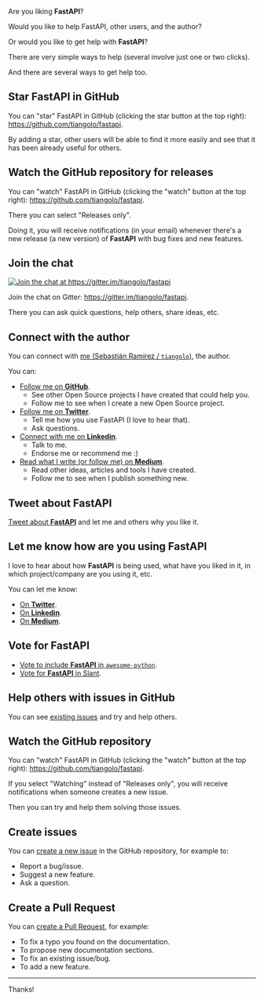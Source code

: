 Are you liking **FastAPI**?

Would you like to help FastAPI, other users, and the author?

Or would you like to get help with **FastAPI**?

There are very simple ways to help (several involve just one or two clicks).

And there are several ways to get help too.


## Star **FastAPI** in GitHub

You can "star" FastAPI in GitHub (clicking the star button at the top right): <a href="https://github.com/tiangolo/fastapi" target="_blank">https://github.com/tiangolo/fastapi</a>.

By adding a star, other users will be able to find it more easily and see that it has been already useful for others.


## Watch the GitHub repository for releases

You can "watch" FastAPI in GitHub (clicking the "watch" button at the top right): <a href="https://github.com/tiangolo/fastapi" target="_blank">https://github.com/tiangolo/fastapi</a>.

There you can select "Releases only".

Doing it, you will receive notifications (in your email) whenever there's a new release (a new version) of **FastAPI** with bug fixes and new features.

## Join the chat

<a href="https://gitter.im/tiangolo/fastapi?utm_source=badge&utm_medium=badge&utm_campaign=pr-badge&utm_content=badge" target="_blank">
    <img src="https://badges.gitter.im/tiangolo/fastapi.svg" alt="Join the chat at https://gitter.im/tiangolo/fastapi">
</a>

Join the chat on Gitter: <a href="https://gitter.im/tiangolo/fastapi" target="_blank">https://gitter.im/tiangolo/fastapi</a>.

There you can ask quick questions, help others, share ideas, etc.

## Connect with the author

You can connect with <a href="https://tiangolo.com" target="_blank">me (Sebastián Ramírez / `tiangolo`)</a>, the author.

You can:

* <a href="https://github.com/tiangolo" target="_blank">Follow me on **GitHub**</a>.
    * See other Open Source projects I have created that could help you.
    * Follow me to see when I create a new Open Source project.
* <a href="https://twitter.com/tiangolo" target="_blank">Follow me on **Twitter**</a>.
    * Tell me how you use FastAPI (I love to hear that).
    * Ask questions.
* <a href="https://www.linkedin.com/in/tiangolo/" target="_blank">Connect with me on **Linkedin**</a>.
    * Talk to me.
    * Endorse me or recommend me :)
* <a href="https://medium.com/@tiangolo" target="_blank">Read what I write (or follow me) on **Medium**</a>.
    * Read other ideas, articles and tools I have created.
    * Follow me to see when I publish something new.


## Tweet about **FastAPI**

<a href="http://twitter.com/home/?status=I'm loving FastAPI because... https://github.com/tiangolo/fastapi cc @tiangolo" target="_blank">Tweet about **FastAPI**</a> and let me and others why you like it.

## Let me know how are you using **FastAPI**

I love to hear about how **FastAPI** is being used, what have you liked in it, in which project/company are you using it, etc.

You can let me know:

* <a href="http://twitter.com/home/?status=Hey @tiangolo, I'm using FastAPI at..." target="_blank">On **Twitter**</a>.
* <a href="https://www.linkedin.com/in/tiangolo/" target="_blank">On **Linkedin**</a>.
* <a href="https://medium.com/@tiangolo" target="_blank">On **Medium**</a>.

## Vote for FastAPI

* <a href="https://github.com/vinta/awesome-python/pull/1209" target="_blank">Vote to include **FastAPI** in `awesome-python`</a>.
* <a href="https://www.slant.co/options/34241/~fastapi-review" target="_blank">Vote for **FastAPI** in Slant</a>.

## Help others with issues in GitHub

You can see <a href="https://github.com/tiangolo/fastapi/issues" target="_blank">existing issues</a> and try and help others.

## Watch the GitHub repository

You can "watch" FastAPI in GitHub (clicking the "watch" button at the top right): <a href="https://github.com/tiangolo/fastapi" target="_blank">https://github.com/tiangolo/fastapi</a>.

If you select "Watching" instead of "Releases only", you will receive notifications when someone creates a new issue.

Then you can try and help them solving those issues.

## Create issues

You can <a href="https://github.com/tiangolo/fastapi/issues/new/choose" target="_blank">create a new issue</a> in the GitHub repository, for example to:

* Report a bug/issue.
* Suggest a new feature.
* Ask a question.

## Create a Pull Request

You can <a href="https://github.com/tiangolo/fastapi" target="_blank">create a Pull Request</a>, for example:

* To fix a typo you found on the documentation.
* To propose new documentation sections.
* To fix an existing issue/bug.
* To add a new feature.

---

Thanks!
